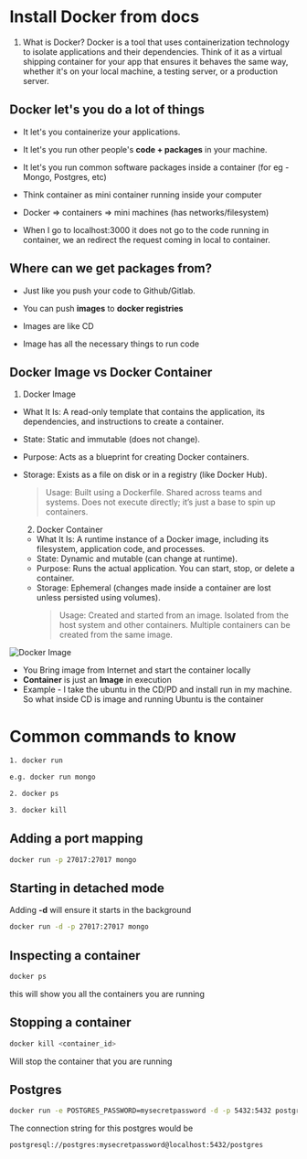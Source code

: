 # Install Docker from docs

1. What is Docker?
   Docker is a tool that uses containerization technology to isolate applications and their dependencies. Think of it as a virtual shipping container for your app that ensures it behaves the same way, whether it's on your local machine, a testing server, or a production server.

## Docker let's you do a lot of things

- It let's you containerize your applications.
- It let's you run other people's **code + packages** in your machine.
- It let's you run common software packages inside a container (for eg - Mongo, Postgres, etc)
- Think container as mini container running inside your computer

- Docker => containers => mini machines (has networks/filesystem)
- When I go to localhost:3000 it does not go to the code running in container, we an redirect the request coming in local to container.

## Where can we get packages from?

- Just like you push your code to Github/Gitlab.
- You can push **images** to **docker registries**

- Images are like CD
- Image has all the necessary things to run code

## Docker Image vs Docker Container

1. Docker Image

- What It Is: A read-only template that contains the application, its dependencies, and instructions to create a container.
- State: Static and immutable (does not change).
- Purpose: Acts as a blueprint for creating Docker containers.
- Storage: Exists as a file on disk or in a registry (like Docker Hub).

  > Usage:
  > Built using a Dockerfile.
  > Shared across teams and systems.
  > Does not execute directly; it’s just a base to spin up containers.

  2. Docker Container

  - What It Is: A runtime instance of a Docker image, including its filesystem, application code, and processes.
  - State: Dynamic and mutable (can change at runtime).
  - Purpose: Runs the actual application. You can start, stop, or delete a container.
  - Storage: Ephemeral (changes made inside a container are lost unless persisted using volumes).
    > Usage:
    > Created and started from an image.
    > Isolated from the host system and other containers.
    > Multiple containers can be created from the same image.

![Docker Image](https://drive.google.com/uc?id=11hq8olusPU7rIQ0C3-t2P32k7_C810d3)

- You Bring image from Internet and start the container locally
- **Container** is just an **Image** in execution
- Example - I take the ubuntu in the CD/PD and install run in my machine. So what inside CD is image and running Ubuntu is the container

# Common commands to know

```sh
1. docker run

e.g. docker run mongo
```

```sh
2. docker ps
```

```sh
3. docker kill
```

## Adding a port mapping

```sh
docker run -p 27017:27017 mongo
```

## Starting in detached mode

Adding **-d** will ensure it starts in the background

```sh
docker run -d -p 27017:27017 mongo
```

## Inspecting a container

```sh
docker ps
```

this will show you all the containers you are running

## Stopping a container

```sh
docker kill <container_id>
```

Will stop the container that you are running

## Postgres

```sh
docker run -e POSTGRES_PASSWORD=mysecretpassword -d -p 5432:5432 postgres
```

The connection string for this postgres would be

```sh
postgresql://postgres:mysecretpassword@localhost:5432/postgres
```

